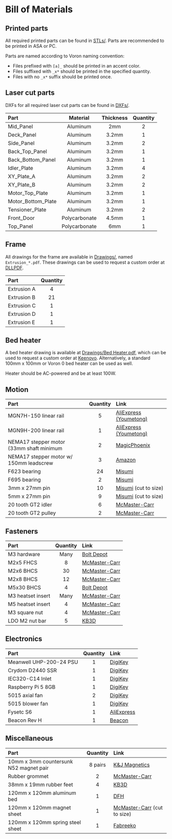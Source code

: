 # Bill of Materials

## Printed parts

All required printed parts can be found in [STLs/](STLs). Parts are recommended to be printed in ASA or PC.

Parts are named according to Voron naming convention:
* Files prefixed with `[a]_` should be printed in an accent color.
* Files suffixed with `_x*` should be printed in the specified quantity.
* Files with no `_x*` suffix should be printed once.

## Laser cut parts

DXFs for all required laser cut parts can be found in [DXFs/](DXFs).

| Part | Material | Thickness | Quantity |
|:-|:-:|:-:|:-:|
| Mid_Panel | Aluminum | 2mm | 2 |
| Deck_Panel | Aluminum | 3.2mm | 1 |
| Side_Panel | Aluminum | 3.2mm | 2 |
| Back_Top_Panel | Aluminum | 3.2mm | 1 |
| Back_Bottom_Panel | Aluminum | 3.2mm | 1 |
| Idler_Plate | Aluminum | 3.2mm | 4 |
| XY_Plate_A | Aluminum | 3.2mm | 2 |
| XY_Plate_B | Aluminum | 3.2mm | 2 |
| Motor_Top_Plate | Aluminum | 3.2mm | 1 |
| Motor_Bottom_Plate | Aluminum | 3.2mm | 1 |
| Tensioner_Plate | Aluminum | 3.2mm | 2 |
| Front_Door | Polycarbonate | 4.5mm | 1 |
| Top_Panel | Polycarbonate | 6mm | 1 |

## Frame

All drawings for the frame are available in [Drawings/](Drawings), named `Extrusion_*.pdf`. These drawings can be used to request a custom order at [DLLPDF](https://dllpdf.com).

| Part | Quantity |
|:-|:-:|
| Extrusion A | 4 |
| Extrusion B | 21 |
| Extrusion C | 1 |
| Extrusion D | 1 |
| Extrusion E | 1 |

## Bed heater

A bed heater drawing is available at [Drawings/Bed Heater.pdf](Drawings/Bed%20Heater.pdf), which can be used to request a custom order at [Keenovo](https://www.keenovo.com/). Alternatively, a standard 100mm x 100mm or Voron 0 bed heater can be used as well.

Heater should be AC-powered and be at least 100W.

## Motion

| Part | Quantity | Link |
|:-|:-:|:-|
| MGN7H-150 linear rail | 5 | [AliExpress (Youmetong)](https://www.aliexpress.us/item/3256801304880853.html) |
| MGN9H-200 linear rail | 1 | [AliExpress (Youmetong)](https://www.aliexpress.us/item/3256801245010834.html) |
| NEMA17 stepper motor (33mm shaft minimum | 2 | [MagicPhoenix](https://magicphoenix.xyz/product/moons-ms17hd6p4200-with-38mm-shaft/) |
| NEMA17 stepper motor w/ 150mm leadscrew | 3 | [Amazon](https://www.amazon.com/dp/B07YQLVZ86/) |
| F623 bearing | 24 | [Misumi](https://us.misumi-ec.com/vona2/detail/221000528976/) |
| F695 bearing | 2 | [Misumi](https://us.misumi-ec.com/vona2/detail/221000528976/) |
| 3mm x 27mm pin | 10 | [Misumi](https://us.misumi-ec.com/vona2/detail/110100140710/) (cut to size) |
| 5mm x 27mm pin | 9 | [Misumi](https://us.misumi-ec.com/vona2/detail/110100140710/) (cut to size) |
| 20 tooth GT2 idler | 6 | [McMaster-Carr](https://www.mcmaster.com/3693N11/) |
| 20 tooth GT2 pulley | 2 | [McMaster-Carr](https://www.mcmaster.com/3684N12/) |

## Fasteners

| Part | Quantity | Link |
|:-|:-:|:-|
| M3 hardware | Many | [Bolt Depot](https://boltdepot.com/) |
| M2x5 FHCS | 8 | [McMaster-Carr](https://www.mcmaster.com/91294A003/) |
| M2x6 BHCS | 30 | [McMaster-Carr](https://www.mcmaster.com/90128A179/) |
| M2x8 BHCS | 12 | [McMaster-Carr](https://www.mcmaster.com/90128A178/) |
| M5x30 BHCS | 4 | [Bolt Depot](https://boltdepot.com/Product-Details?product=15651) |
| M3 heatset insert | Many | [McMaster-Carr](https://www.mcmaster.com/94180A331/) |
| M5 heatset insert | 4 | [McMaster-Carr](https://www.mcmaster.com/94180A361/) |
| M3 square nut | 4 | [McMaster-Carr](https://www.mcmaster.com/97259A101/) |
| LDO M2 nut bar | 5 | [KB3D](https://kb-3d.com/store/frame-enclosure/401-ldo-t-nut-bar-kit-for-voron-v0-1639078625144.html) |

## Electronics

| Part | Quantity | Link |
|:-|:-:|:-|
| Meanwell UHP-200-24 PSU | 1 | [DigiKey](https://www.digikey.com/en/products/detail/mean-well-usa-inc/UHP-200-24/7707239) |
| Crydom D2440 SSR | 1 | [DigiKey](https://www.digikey.com/en/products/detail/sensata-crydom/D2440/221764) |
| IEC320-C14 Inlet | 1 | [DigiKey](https://www.digikey.com/en/products/detail/adam-tech/IEC-GS-1-100/9831135) |
| Raspberry Pi 5 8GB | 1 | [DigiKey](https://www.digikey.com/en/products/detail/raspberry-pi/SC1112/21658257) |
| 5015 axial fan | 2 | [DigiKey](https://www.digikey.com/en/products/detail/delta-electronics/AFB0524HHB/2560406) |
| 5015 blower fan | 1 | [DigiKey](https://www.digikey.com/en/products/detail/delta-electronics/BFB0524HH/1014447) |
| Fysetc S6 | 1 | [AliExpress](https://www.aliexpress.us/item/2255800159054476.html) |
| Beacon Rev H | 1 | [Beacon](https://beacon3d.com/product/beacon-h/) |

## Miscellaneous

| Part | Quantity | Link |
|:-|:-:|:-|
| 10mm x 3mm countersunk N52 magnet pair | 8 pairs | [K&J Magnetics](https://www.kjmagnetics.com/proddetail.asp?prod=R622CS-P-N52) |
| Rubber grommet | 2 | [McMaster-Carr](https://www.mcmaster.com/9307K65/) |
| 38mm x 19mm rubber feet | 4 | [KB3D](https://kb-3d.com/store/hardware/458-rubber-machine-foot-amplifier-38mm-x-19mm-set-of-4-1642262899696.html) |
| 120mm x 120mm aluminum bed | 1 | [DFH](https://dfh.fm/products/ultra-flat-aluminum-beds-for-ants-by-lightweight-labware) |
| 120mm x 120mm magnet sheet | 1 | [McMaster-Carr](https://www.mcmaster.com/7301T25/) (cut to size) |
| 120mm x 120mm spring steel sheet | 1 | [Fabreeko](https://www.fabreeko.com/products/open-beta-semi-satin-thin-dual-sided-textured-beds-by-honeybadger) |
